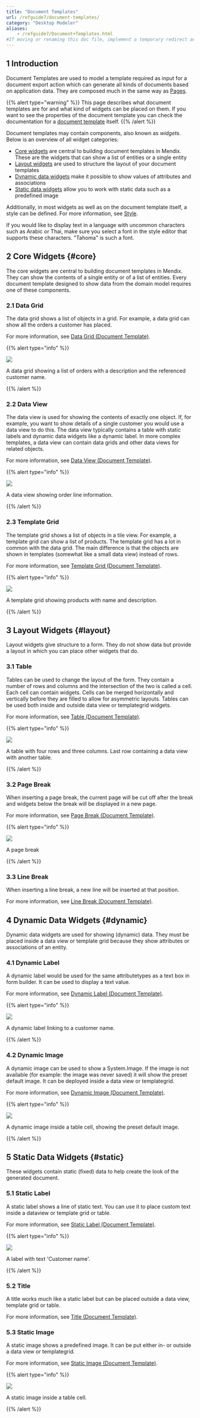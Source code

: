 ```yaml
---
title: "Document Templates"
url: /refguide7/document-templates/
category: "Desktop Modeler"
aliases:
    - /refguide7/Document+Templates.html
#If moving or renaming this doc file, implement a temporary redirect and let the respective team know they should update the URL in the product. See Mapping to Products for more details.
---
```


## 1 Introduction

Document Templates are used to model a template required as input for a document export action which can generate all kinds of documents based on application data. They are composed much in the same way as [Pages](/refguide7/pages/).

{{% alert type="warning" %}}
This page describes what document templates are for and what kind of widgets can be placed on them. If you want to see the properties of the document template you can check the documentation for a [document template](/refguide7/document-template/) itself.
{{% /alert %}}

Document templates may contain components, also known as _widgets_. Below is an overview of all widget categories:

* [Core widgets](#core) are central to building document templates in Mendix. These are the widgets that can show a list of entities or a single entity
* [Layout widgets](#layout) are used to structure the layout of your document templates
* [Dynamic data widgets](#dynamic) make it possible to show values of attributes and associations
* [Static data widgets](#static) allow you to work with static data such as a predefined image

Additionally, in most widgets as well as on the document template itself, a style can be defined. For more information, see [Style](/refguide7/style/).

If you would like to display text in a language with uncommon characters such as Arabic or Thai, make sure you select a font in the style editor that supports these characters. "Tahoma" is such a font.

## 2 Core Widgets {#core}

The core widgets are central to building document templates in Mendix. They can show the contents of a single entity or of a list of entities. Every document template designed to show data from the domain model requires one of these components.

### 2.1 Data Grid

The data grid shows a list of objects in a grid. For example, a data grid can show all the orders a customer has placed.

For more information, see [Data Grid (Document Template)](/refguide7/data-grid-document-template/).

{{% alert type="info" %}}

![](/attachments/refguide7/desktop-modeler/document-templates/918138.png)

A data grid showing a list of orders with a description and the referenced customer name.

{{% /alert %}}

### 2.2 Data View

The data view is used for showing the contents of exactly one object. If, for example, you want to show details of a single customer you would use a data view to do this. The data view typically contains a table with static labels and dynamic data widgets like a dynamic label. In more complex templates, a data view can contain data grids and other data views for related objects.

For more information, see [Data View (Document Template)](/refguide7/data-view-document-template/).

{{% alert type="info" %}}

![](/attachments/refguide7/desktop-modeler/document-templates/918139.png)

A data view showing order line information.

{{% /alert %}}

### 2.3 Template Grid

The template grid shows a list of objects in a tile view. For example, a template grid can show a list of products. The template grid has a lot in common with the data grid. The main difference is that the objects are shown in templates (somewhat like a small data view) instead of rows.

For more information, see [Template Grid (Document Template)](/refguide7/template-grid-document-template/).

{{% alert type="info" %}}

![](/attachments/refguide7/desktop-modeler/document-templates/918137.png)

A template grid showing products with name and description.

{{% /alert %}}

## 3 Layout Widgets {#layout}

Layout widgets give structure to a form. They do not show data but provide a layout in which you can place other widgets that do.

### 3.1 Table

Tables can be used to change the layout of the form. They contain a number of rows and columns and the intersection of the two is called a cell. Each cell can contain widgets. Cells can be merged horizontally and vertically before they are filled to allow for asymmetric layouts.
Tables can be used both inside and outside data view or templategrid widgets.

For more information, see [Table (Document Template)](/refguide7/table-document-template/).

{{% alert type="info" %}}

![](/attachments/refguide7/desktop-modeler/document-templates/918134.png)

A table with four rows and three columns. Last row containing a data view with another table.

{{% /alert %}}

### 3.2 Page Break

When inserting a page break, the current page will be cut off after the break and widgets below the break will be displayed in a new page.

For more information, see [Page Break (Document Template)](/refguide7/page-break-document-template/).

{{% alert type="info" %}}

![](/attachments/refguide7/desktop-modeler/document-templates/918135.png)

A page break

{{% /alert %}}

### 3.3 Line Break

When inserting a line break, a new line will be inserted at that position.

For more information, see [Line Break (Document Template)](/refguide7/line-break-document-template/).

## 4 Dynamic Data Widgets {#dynamic}

Dynamic data widgets are used for showing (dynamic) data. They must be placed inside a data view or template grid because they show attributes or associations of an entity.

### 4.1 Dynamic Label

A dynamic label would be used for the same attributetypes as a text box in form builder. It can be used to display a text value.

For more information, see [Dynamic Label (Document Template)](/refguide7/dynamic-label-document-template/).

{{% alert type="info" %}}

![](/attachments/refguide7/desktop-modeler/document-templates/918131.png)

A dynamic label linking to a customer name.

{{% /alert %}}

### 4.2 Dynamic Image

A dynamic image can be used to show a System.Image. If the image is not available (for example: the image was never saved) it will show the preset default image. It can be deployed inside a data view or templategrid.

For more information, see [Dynamic Image (Document Template)](/refguide7/dynamic-image-document-template/).

{{% alert type="info" %}}

![](/attachments/refguide7/desktop-modeler/document-templates/918132.png)

A dynamic image inside a table cell, showing the preset default image.

{{% /alert %}}

## 5 Static Data Widgets {#static}

These widgets contain static (fixed) data to help create the look of the generated document.

### 5.1 Static Label

A static label shows a line of static text. You can use it to place custom text inside a dataview or template grid or table.

For more information, see [Static Label (Document Template)](/refguide7/static-label-document-template/).

{{% alert type="info" %}}

![](/attachments/refguide7/desktop-modeler/document-templates/918130.png)

A label with text 'Customer name'.

{{% /alert %}}

### 5.2 Title

A title works much like a static label but can be placed outside a data view, template grid or table.

For more information, see [Title (Document Template)](/refguide7/title-document-template/).

### 5.3 Static Image

A static image shows a predefined image. It can be put either in- or outside a data view or templategrid.

For more information, see [Static Image (Document Template)](/refguide7/static-image-document-template/).

{{% alert type="info" %}}

![](/attachments/refguide7/desktop-modeler/document-templates/918133.png)

A static image inside a table cell.

{{% /alert %}}

